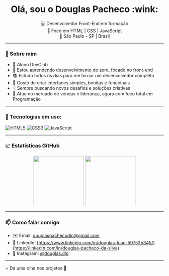 <h1 align="center"> Olá, sou o Douglas Pacheco :wink: </h1>

<p align="center">
  💻 Desenvolvedor Front-End em formação <br/>
  🎯 Foco em HTML | CSS | JavaScript <br/>
  📍 São Paulo - SP | Brasil
</p>

---

### 🚀 Sobre mim

- 🤖 Aluno DevClub
- 🌱 Estou aprendendo desenvolvimento do zero, focado no front-end
- 📚 Estudo todos os dias para me tornar um desenvolvedor completo
- 🎨 Gosto de criar interfaces simples, bonitas e funcionais
- 💡 Sempre buscando novos desafios e soluções criativas
- 🧠 Atuo no mercado de vendas e liderança, agora com foco total em Programação

---

### 🔧 Tecnologias em uso:

![HTML5](https://img.shields.io/badge/HTML-e34c26?style=for-the-badge&logo=html5&logoColor=white)
![CSS3](https://img.shields.io/badge/CSS-1572b6?style=for-the-badge&logo=css3&logoColor=white)
![JavaScript](https://img.shields.io/badge/JavaScript-f7df1e?style=for-the-badge&logo=javascript&logoColor=black)

---

### 📈 Estatísticas GitHub

<p align="center">
  <img src="https://github-readme-stats.vercel.app/api?username=DouglasLuan&show_icons=true&theme=dracula" height="160" />
  <img src="https://github-readme-stats.vercel.app/api/top-langs/?username=DouglasLuan&layout=compact&theme=dracula" height="160" />
</p>

---

### 📫 Como falar comigo

- ✉️ Email: douglaspachecodlp@gmail.com  
- 💼 LinkedIn: [https://www.linkedin.com/in/douglas-luan-59753b345/](https://linkedin.com/in/douglas-pacheco-da-silva)  
- 📱 Instagram: [@douglas.dlp](https://instagram.com/douglas.dlp)

---

⭐ Da uma olha nos projetos 🚀
